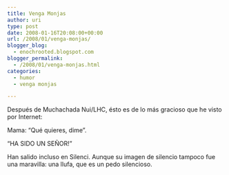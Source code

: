 ```yaml
---
title: Venga Monjas
author: uri
type: post
date: 2008-01-16T20:08:00+00:00
url: /2008/01/venga-monjas/
blogger_blog:
  - enochrooted.blogspot.com
blogger_permalink:
  - /2008/01/venga-monjas.html
categories:
  - humor
  - venga monjas

---
```

Después de Muchachada Nui/LHC, ésto es de lo más gracioso que he visto por Internet:

<p style="text-align: center;">
</p>

<p style="text-align: left;">
  Mama: &#8220;Qué quieres, dime&#8221;.
</p>

&#8220;HA SIDO UN SEÑOR!&#8221;

Han salido incluso en Silenci. Aunque su imagen de silencio tampoco fue una maravilla: una llufa, que es un pedo silencioso.
